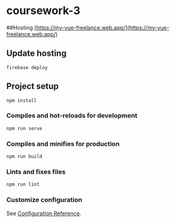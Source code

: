 # coursework-3

##Hosting
[https://my-vue-freelance.web.app/](https://my-vue-freelance.web.app/)

## Update hosting
```
firebase deploy
```


## Project setup
```
npm install
```

### Compiles and hot-reloads for development
```
npm run serve
```

### Compiles and minifies for production
```
npm run build
```

### Lints and fixes files
```
npm run lint
```

### Customize configuration
See [Configuration Reference](https://cli.vuejs.org/config/).
